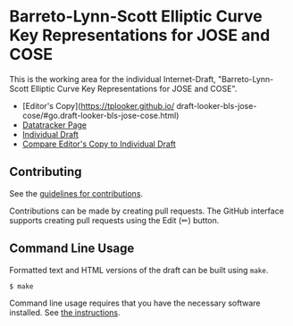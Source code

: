 # Barreto-Lynn-Scott Elliptic Curve Key Representations for JOSE and COSE

This is the working area for the individual Internet-Draft, "Barreto-Lynn-Scott Elliptic Curve Key Representations for JOSE and COSE".

* [Editor's Copy](https://tplooker.github.io/
draft-looker-bls-jose-cose/#go.draft-looker-bls-jose-cose.html)
* [Datatracker Page](https://datatracker.ietf.org/doc/draft-looker-bls-jose-cose)
* [Individual Draft](https://datatracker.ietf.org/doc/html/draft-looker-bls-jose-cose)
* [Compare Editor's Copy to Individual Draft](https://tplooker.github.io/draft-looker-bls-jose-cose/#go.draft-looker-bls-jose-cose.diff)


## Contributing

See the
[guidelines for contributions](https://github.com/tplooker/draft-looker-bls-jose-cose/blob/main/CONTRIBUTING.md).

Contributions can be made by creating pull requests.
The GitHub interface supports creating pull requests using the Edit (✏) button.


## Command Line Usage

Formatted text and HTML versions of the draft can be built using `make`.

```sh
$ make
```

Command line usage requires that you have the necessary software installed.  See
[the instructions](https://github.com/martinthomson/i-d-template/blob/main/doc/SETUP.md).

